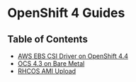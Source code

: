 # OpenShift 4 Guides

## Table of Contents

- [AWS EBS CSI Driver on OpenShift 4.4](docs/aws_ebs_csi_openshift.md)
- [OCS 4.3 on Bare Metal](docs/ocs_bare_metal.md)
- [RHCOS AMI Upload](docs/rhcos_ami_upload.md)
